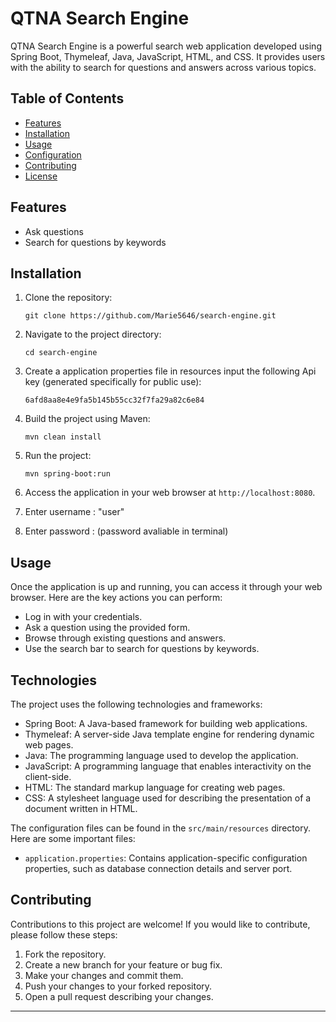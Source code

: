 # QTNA Search Engine

QTNA Search Engine is a powerful search web application developed using Spring Boot, Thymeleaf, Java, JavaScript, HTML, and CSS. It provides users with the ability to search for questions and answers across various topics.

## Table of Contents

- [Features](#features)
- [Installation](#installation)
- [Usage](#usage)
- [Configuration](#configuration)
- [Contributing](#contributing)
- [License](#license)

## Features

- Ask questions
- Search for questions by keywords

## Installation

1. Clone the repository:

   ```shell
   git clone https://github.com/Marie5646/search-engine.git
   ```

2. Navigate to the project directory:

   ```shell
   cd search-engine
   ```

3. Create a application properties file in resources input the following Api key (generated specifically for public use):
   ```shell
   6afd8aa8e4e9fa5b145b55cc32f7fa29a82c6e84   
    ```

4. Build the project using Maven:

   ```shell
   mvn clean install
   ```

5. Run the project:

   ```shell
   mvn spring-boot:run
   ```

6. Access the application in your web browser at `http://localhost:8080`.


7. Enter username : "user"

8. Enter password : (password avaliable in terminal)





## Usage

Once the application is up and running, you can access it through your web browser. Here are the key actions you can perform:

- Log in with your credentials.
- Ask a question using the provided form.
- Browse through existing questions and answers.
- Use the search bar to search for questions by keywords.


## Technologies

The project uses the following technologies and frameworks:

- Spring Boot: A Java-based framework for building web applications.
- Thymeleaf: A server-side Java template engine for rendering dynamic web pages.
- Java: The programming language used to develop the application.
- JavaScript: A programming language that enables interactivity on the client-side.
- HTML: The standard markup language for creating web pages.
- CSS: A stylesheet language used for describing the presentation of a document written in HTML.

The configuration files can be found in the `src/main/resources` directory. Here are some important files:

- `application.properties`: Contains application-specific configuration properties, such as database connection details and server port.

## Contributing

Contributions to this project are welcome! If you would like to contribute, please follow these steps:

1. Fork the repository.
2. Create a new branch for your feature or bug fix.
3. Make your changes and commit them.
4. Push your changes to your forked repository.
5. Open a pull request describing your changes.

---

